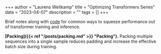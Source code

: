 +++
author = "Laurens Weitkamp"
title = "Optimizing Transformers Series"
date = "2023-04-07"
description = ""
tags = []
+++

Brief notes along with [code]((https://github.com/lweitkamp/optimizing_transformers)) for common ways to squeeze performance out of transformer training and inference. 

**[Packing]({{< ref "/posts/packing.md" >}} "Packing").** Packing multiple sequences into a single sample reduces padding and increase the effective batch size during training.

